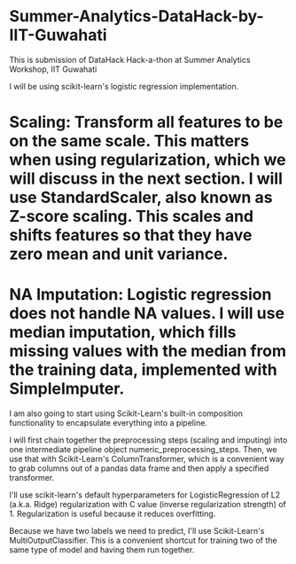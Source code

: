 # Summer-Analytics-DataHack-by-IIT-Guwahati
This is submission of DataHack Hack-a-thon at Summer Analytics Workshop, IIT Guwahati


I will be using scikit-learn's logistic regression implementation.

# Scaling: Transform all features to be on the same scale. This matters when using regularization, which we will discuss in the next section. I will use StandardScaler, also known as Z-score scaling. This scales and shifts features so that they have zero mean and unit variance.
# NA Imputation: Logistic regression does not handle NA values. I will use median imputation, which fills missing values with the median from the training data, implemented with SimpleImputer.

I am also going to start using Scikit-Learn's built-in composition functionality to encapsulate everything into a pipeline.

I will first chain together the preprocessing steps (scaling and imputing) into one intermediate pipeline object numeric_preprocessing_steps. Then, we use that with Scikit-Learn's ColumnTransformer, which is a convenient way to grab columns out of a pandas data frame and then apply a specified transformer.


I'll use scikit-learn's default hyperparameters for LogisticRegression of L2 (a.k.a. Ridge) regularization with C value (inverse regularization strength) of 1. Regularization is useful because it reduces overfitting.

Because we have two labels we need to predict, I'll use Scikit-Learn's MultiOutputClassifier. This is a convenient shortcut for training two of the same type of model and having them run together.

